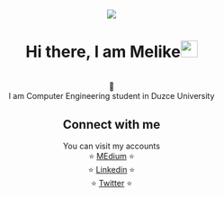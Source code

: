 <h1 align="center">
  <a href="https://git.io/typing-svg">
    <img src="https://readme-typing-svg.herokuapp.com/?lines=Hello!+👋;I+am+Melike+ÖZDOĞAN&center=true&size=25">
  </a>
</h1>
<h1 align="center"> Hi there, I am Melike<img src="https://user-images.githubusercontent.com/42378118/110234147-e3259600-7f4e-11eb-95be-0c4047144dea.gif" width="30">
 </h1>
<p align="center">
<br>
🙌 <br>
I am Computer Engineering student in Duzce University
  <h2 align="center">
Connect with me 
</h2>
<p align="center">
  You can visit my accounts<br>
⭐️ <a href=https://medium.com/@melikeozdogan46/>MEdium</a> ⭐️<br>
⭐️ <a href=https://www.linkedin.com/in/melike-%C3%B6-6499a51a3/>Linkedin</a> ⭐️<br>
⭐️ <a href=https://twitter.com/melikeenn>Twitter</a> ⭐️
</p>  
<br>



